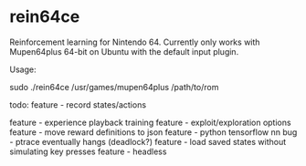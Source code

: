 # rein64ce
Reinforcement learning for Nintendo 64.
Currently only works with Mupen64plus 64-bit on Ubuntu with the default input plugin.

Usage:

sudo ./rein64ce /usr/games/mupen64plus /path/to/rom


todo:
feature - record states/actions

feature - experience playback training
feature - exploit/exploration options
feature - move reward definitions to json
feature - python tensorflow nn
bug - ptrace eventually hangs (deadlock?)
feature - load saved states without simulating key presses
feature - headless
